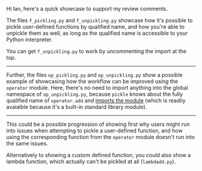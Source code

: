Hi Ian, here's a quick showcase to support my review comments.

The files `f_pickling.py` and `f_unpickling.py` showcase how it's possible to pickle user-defined functions by qualified name, and how you're able to unpickle them as well, as long as the qualified name is accessible to your Python interpreter.

You can get `f_unpickling.py` to work by uncommenting the import at the top.

---

Further, the files `op_pickling.py` and `op_unpickling.py` show a possible example of showcasing how the workflow can be improved using the `operator` module. Here, there's no need to import anything into the global namespace of `op_unpickling.py`, because `pickle` knows about the fully qualified name of `operator.add` and [imports the module](https://github.com/python/cpython/blob/main/Modules/_pickle.c#L7088) (which is readily avaialble because it's a built-in standard library module).

---

This could be a possible progression of showing first why users might run into issues when attempting to pickle a user-defined function, and how using the corresponding function from the `operator` module doesn't run into the same issues.

Alternatively to showing a custom defined function, you could also show a lambda function, which actually can't be pickled at all (`lambdadd.py`).
